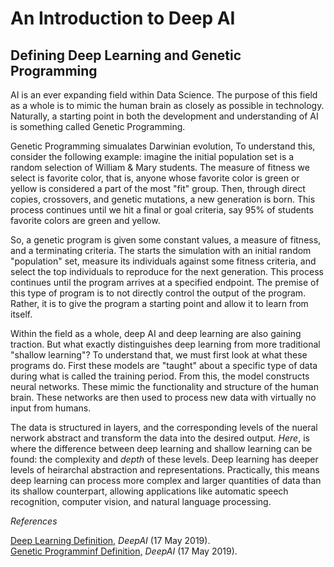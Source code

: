 # An Introduction to Deep AI
## Defining Deep Learning and Genetic Programming

AI is an ever expanding field within Data Science. The purpose of this field as a whole is to mimic the human brain as closely as possible in technology. Naturally, a starting point in both the development and understanding of AI is something called Genetic Programming.

Genetic Programming simualates Darwinian evolution, To understand this, consider the following example: imagine the initial population set is a random selection of William & Mary students. The measure of fitness we select is favorite color, that is, anyone whose favorite color is green or yellow is considered a part of the most "fit" group. Then, through direct copies, crossovers, and genetic mutations, a new generation is born. This process continues until we hit a final or goal criteria, say 95% of students favorite colors are green and yellow.

So, a genetic program is given some constant values, a measure of fitness, and a terminating criteria. The starts the simulation with an initial random "population" set, measure its individuals against some fitness criteria, and select the top individuals to reproduce for the next generation. This process continues until the program arrives at a specified endpoint. The premise of this type of program is to not directly control the output of the program. Rather, it is to give the program a starting point and allow it to learn from itself.

Within the field as a whole, deep AI and deep learning are also gaining traction. But what exactly distinguishes deep learning from more traditional "shallow learning"? To understand that, we must first look at what these programs do. First these models are "taught" about a specific type of data during what is called the training period. From this, the model constructs neural networks. These mimic the functionality and structure of the human brain. These networks are then used to process new data with virtually no input from humans.

The data is structured in layers, and the corresponding levels of the nueral nerwork abstract and transform the data into the desired output. *Here*, is where the difference between deep learning and shallow learning can be found: the complexity and *depth* of these levels. Deep learning has deeper levels of heirarchal abstraction and representations. Practically, this means deep learning can process more complex and larger quantities of data than its shallow counterpart, allowing applications like automatic speech recognition, computer vision, and natural language processing.

*References*

[Deep Learning Definition,](https://deepai.org/machine-learning-glossary-and-terms/deep-learning) *DeepAI* (17 May 2019). <br/>
[Genetic Programminf Definition,](https://deepai.org/machine-learning-glossary-and-terms/genetic-programming) *DeepAI* (17 May 2019). <br/>
